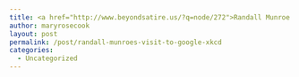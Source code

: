 ```yaml
---
title: <a href="http://www.beyondsatire.us/?q=node/272">Randall Munroe's visit to Google (xkcd)</a>
author: maryrosecook
layout: post
permalink: /post/randall-munroes-visit-to-google-xkcd
categories:
  - Uncategorized
---
```

